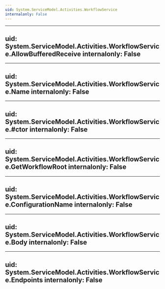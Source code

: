 ```yaml
---
uid: System.ServiceModel.Activities.WorkflowService
internalonly: False
---
```


---
uid: System.ServiceModel.Activities.WorkflowService.AllowBufferedReceive
internalonly: False
---

---
uid: System.ServiceModel.Activities.WorkflowService.Name
internalonly: False
---

---
uid: System.ServiceModel.Activities.WorkflowService.#ctor
internalonly: False
---

---
uid: System.ServiceModel.Activities.WorkflowService.GetWorkflowRoot
internalonly: False
---

---
uid: System.ServiceModel.Activities.WorkflowService.ConfigurationName
internalonly: False
---

---
uid: System.ServiceModel.Activities.WorkflowService.Body
internalonly: False
---

---
uid: System.ServiceModel.Activities.WorkflowService.Endpoints
internalonly: False
---

